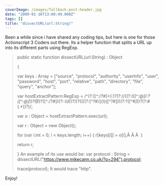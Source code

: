 ```yaml
---
coverImage: /images/fallback-post-header.jpg
date: "2009-01-16T13:00:49.000Z"
tags: []
title: "dissectURL(url:String)"
---
```


Been a while since i have shared any coding tips, but here is one for those Actionscript 3 Coders out there. Its a helper function that splits a URL up into its different parts using RegExp.<!-- more -->

> public static function dissectURL(url:String) : Object
>
> {
>
> var keys : Array = ["source", "protocol", "authority", "userInfo", "user", "password", "host", "port", "relative", "path", "directory", "file", "query", "anchor"];
>
> var hostExtractPattern:RegExp = /^(?:([^:/?#]+):)?(?://((?:(([^:@]_):?([^:@]_))?@)?([^:/?#]_)(?::(d_))?))?((((?:[^?#/]_/)_)([^?#]_))(?:?([^#]_))?(?:#(.\*))?)/;
>
> var o : Object = hostExtractPattern.exec(url);
>
> var r : Object = new Object();
>
> for (var i:int = 0; i < keys.length; i++) { r[keys[i]] = o[i];Â Â Â  }
>
> return r;
>
> }
> An example of its use would be:
> var protocol : String = dissectURL("https://www.mikecann.co.uk/?p=294").protocol;
>
> trace(protocol);
> It would trace "http".

Enjoy!
